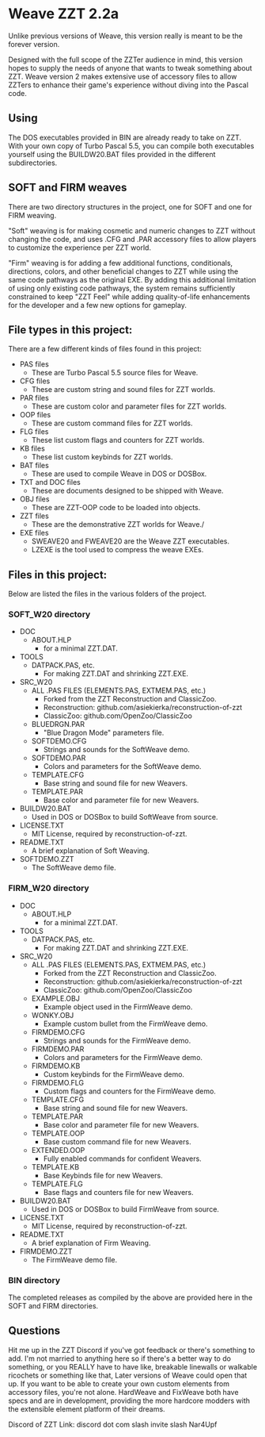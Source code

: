 # Weave ZZT 2.2a

Unlike previous versions of Weave, this version really is meant to be the forever version.

Designed with the full scope of the ZZTer audience in mind, this version hopes to supply the needs of anyone that wants to tweak something about ZZT. Weave version 2 makes extensive use of accessory files to allow ZZTers to enhance their game's experience without diving into the Pascal code.

## Using

The DOS executables provided in BIN are already ready to take on ZZT. With your own copy of Turbo Pascal 5.5, you can compile both executables yourself using the BUILDW20.BAT files provided in the different subdirectories.

## SOFT and FIRM weaves

There are two directory structures in the project, one for SOFT and one for FIRM weaving. 

"Soft" weaving is for making cosmetic and numeric changes to ZZT without changing the code, and uses .CFG and .PAR accessory files to allow players to customize the experience per ZZT world.

"Firm" weaving is for adding a few additional functions, conditionals, directions, colors, and other beneficial changes to ZZT while using the same code pathways as the original EXE. By adding this additional limitation of using only existing code pathways, the system remains sufficiently constrained to keep "ZZT Feel" while adding quality-of-life enhancements for the developer and a few new options for gameplay.

## File types in this project:

There are a few different kinds of files found in this project:

* PAS files
    * These are Turbo Pascal 5.5 source files for Weave.
* CFG files
    * These are custom string and sound files for ZZT worlds.
* PAR files
    * These are custom color and parameter files for ZZT worlds.
* OOP files
    * These are custom command files for ZZT worlds.
* FLG files
    * These list custom flags and counters for ZZT worlds.
* KB files
    * These list custom keybinds for ZZT worlds.
* BAT files
    * These are used to compile Weave in DOS or DOSBox.
* TXT and DOC files
    * These are documents designed to be shipped with Weave.
* OBJ files
    * These are ZZT-OOP code to be loaded into objects.
* ZZT files
    * These are the demonstrative ZZT worlds for Weave./
* EXE files
    * SWEAVE20 and FWEAVE20 are the Weave ZZT executables.
    * LZEXE is the tool used to compress the weave EXEs.

## Files in this project:

Below are listed the files in the various folders of the project.

### SOFT_W20 directory

* DOC
    * ABOUT.HLP
        * for a minimal ZZT.DAT.
* TOOLS
    * DATPACK.PAS, etc.
        * For making ZZT.DAT and shrinking ZZT.EXE.
* SRC_W20
    * ALL .PAS FILES (ELEMENTS.PAS, EXTMEM.PAS, etc.)
        * Forked from the ZZT Reconstruction and ClassicZoo.
        * Reconstruction: github.com/asiekierka/reconstruction-of-zzt
        * ClassicZoo: github.com/OpenZoo/ClassicZoo
    * BLUEDRGN.PAR
        * "Blue Dragon Mode" parameters file.
    * SOFTDEMO.CFG
        * Strings and sounds for the SoftWeave demo.
    * SOFTDEMO.PAR
        * Colors and parameters for the SoftWeave demo.
    * TEMPLATE.CFG
        * Base string and sound file for new Weavers.
    * TEMPLATE.PAR
        * Base color and parameter file for new Weavers.
* BUILDW20.BAT
    * Used in DOS or DOSBox to build SoftWeave from source.
* LICENSE.TXT
    * MIT License, required by reconstruction-of-zzt.
* README.TXT
    * A brief explanation of Soft Weaving.
* SOFTDEMO.ZZT
    * The SoftWeave demo file.

### FIRM_W20 directory

* DOC
    * ABOUT.HLP
        * for a minimal ZZT.DAT.
* TOOLS
    * DATPACK.PAS, etc.
        * For making ZZT.DAT and shrinking ZZT.EXE.
* SRC_W20
    * ALL .PAS FILES (ELEMENTS.PAS, EXTMEM.PAS, etc.)
        * Forked from the ZZT Reconstruction and ClassicZoo.
        * Reconstruction: github.com/asiekierka/reconstruction-of-zzt
        * ClassicZoo: github.com/OpenZoo/ClassicZoo
    * EXAMPLE.OBJ
        * Example object used in the FirmWeave demo.
    * WONKY.OBJ
        * Example custom bullet from the FirmWeave demo.
    * FIRMDEMO.CFG
        * Strings and sounds for the FirmWeave demo.
    * FIRMDEMO.PAR
        * Colors and parameters for the FirmWeave demo.
    * FIRMDEMO.KB
        * Custom keybinds for the FirmWeave demo.
    * FIRMDEMO.FLG
        * Custom flags and counters for the FirmWeave demo.
    * TEMPLATE.CFG
        * Base string and sound file for new Weavers.
    * TEMPLATE.PAR
        * Base color and parameter file for new Weavers.
    * TEMPLATE.OOP
        * Base custom command file for new Weavers.
    * EXTENDED.OOP
        * Fully enabled commands for confident Weavers.
    * TEMPLATE.KB
        * Base Keybinds file for new Weavers.
    * TEMPLATE.FLG
        * Base flags and counters file for new Weavers.
* BUILDW20.BAT
    * Used in DOS or DOSBox to build FirmWeave from source.
* LICENSE.TXT
    * MIT License, required by reconstruction-of-zzt.
* README.TXT
    * A brief explanation of Firm Weaving.
* FIRMDEMO.ZZT
    * The FirmWeave demo file.

### BIN directory

The completed releases as compiled by the above are provided here in the SOFT and FIRM directories.

## Questions

Hit me up in the ZZT Discord if you've got feedback or there's something to add. I'm not married to anything here so if there's a better way to do something, or you REALLY have to have like, breakable linewalls or walkable ricochets or something like that, Later versions of Weave could open that up. If you want to be able to create your own custom elements from accessory files, you're not alone. HardWeave and FixWeave both have specs and are in development, providing the more hardcore modders with the extensible element platform of their dreams.

Discord of ZZT Link: discord dot com slash invite slash Nar4Upf
